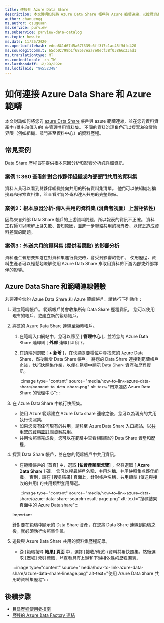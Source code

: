 ```yaml
---
title: 連接到 Azure Data Share
description: 本文說明如何將 Azure Data Share 帳戶與 Azure 範疇連線，以搜尋資產和追蹤資料歷程。
author: chanuengg
ms.author: csugunan
ms.service: purview
ms.subservice: purview-data-catalog
ms.topic: how-to
ms.date: 11/25/2020
ms.openlocfilehash: edea881d67d5a677339c6ff357c1ac45f5dfd420
ms.sourcegitcommit: 65db02799b1f685e7eaa7e0ecf38f03866c33ad1
ms.translationtype: MT
ms.contentlocale: zh-TW
ms.lasthandoff: 12/03/2020
ms.locfileid: "96552348"
---
```

# <a name="how-to-connect-azure-data-share-and-azure-purview"></a>如何連接 Azure Data Share 和 Azure 範疇

本文討論如何將您的 [azure Data Share](../data-share/overview.md) 帳戶與 azure 範疇連線，並在您的資料資產中 (傳出和傳入的) 來管理共用資料集。 不同的資料治理角色可以探索和追蹤跨界限（例如組織、部門甚至資料中心）的資料歷程。

## <a name="common-scenarios"></a>常見案例

Data Share 歷程旨在提供根本原因分析和影響分析的詳細資訊。

### <a name="scenario-1-360-view-of-datasets-shared-inout-for-a-partner-organization-or-internal-department"></a>案例 1: 360 查看針對合作夥伴組織或內部部門共用的資料集

資料人員可以看到與夥伴組織雙向共用的所有資料集清單。 他們可以依組織名稱搜尋和探索資料集，並查看所有外寄和連入共用的完整觀點。

### <a name="scenario-2-root-cause-analysis---upstream-dependency-on-datasets-coming-into-organization-consumer-view-of-incoming-shares"></a>案例2：根本原因分析-傳入共用的資料集 (消費者視圖）上游相依性) 

因為來自外部 Data Share 帳戶的上游資料問題，所以報表的資訊不正確。 資料工程師可以瞭解上游失敗、告知原因，並進一步聯絡共用的擁有者，以修正造成資料差異的問題。

### <a name="scenario-3-impact-analysis-on-datasets-going-outside-organization-provider-view-of-outgoing-shares"></a>案例3：外送共用的資料集 (提供者觀點) 的影響分析

資料產生者想要知道在對資料集進行變更時，會受到影響的物件。 使用歷程，資料生產者可以輕鬆地瞭解使用 Azure Data Share 來取用資料的下游內部或外部夥伴的影響。

## <a name="azure-data-share-and-purview-connected-experience"></a>Azure Data Share 和範疇連線體驗

若要連接您的 Azure Data Share 和 Azure 範疇帳戶，請執行下列動作：

1. 建立範疇帳戶。 範疇帳戶將會收集所有 Data Share 歷程資訊。 您可以使用現有的帳戶，或建立新的範疇帳戶。

1. 將您的 Azure Data Share 連線至範疇帳戶。

    1. 在範疇入口網站中，您可以移至 [ **管理中心** ]，並將您的 Azure Data Share 連線到 [ **外部** 連線] 區段下。
    1. 在頂端列選取 [ **+ 新增** ]，在快顯提要欄位中尋找您的 Azure Data Share，然後新增 Data Share 帳戶。 將您的 Data Share 連接到範疇帳戶之後，執行快照集作業，以便在範疇中顯示 Data Share 資產和歷程資訊。

       :::image type="content" source="media/how-to-link-azure-data-share/connect-to-data-share.png" alt-text="用來連結 Azure Data Share 的管理中心":::

1. 在 Azure Data Share 中執行快照集。

    - 使用 Azure 範疇建立 Azure Data share 連線之後，您可以為現有的共用執行快照集。 
    - 如果您沒有任何現有的共用，請移至 Azure Data Share 入口網站，以[共用您的資料](../data-share/share-your-data.md)[並訂閱資料共用](../data-share/subscribe-to-data-share.md)。
    - 共用快照集完成後，您可以在範疇中查看相關聯的 Data Share 資產和歷程。

1. 探索 Data Share 帳戶，並在您的範疇帳戶中共用資訊。

    - 在範疇帳戶的 [首頁] 中，選取 **[依資產類型流覽]** ，然後選取 [ **Azure Data Share** ] 磚。 您可以搜尋帳戶名稱、共用名稱、共用快照集或夥伴組織。 否則，請在 [搜尋結果] 頁面上，針對帳戶名稱、共用類型 (傳送與接收的共用) 的共用類型套用篩選。

       :::image type="content" source="media/how-to-link-azure-data-share/azure-data-share-search-result-page.png" alt-text="搜尋結果頁面中的 Azure Data share":::

    >[!Important]
    >針對要在範疇中顯示的 Data Share 資產，在您將 Data Share 連線到範疇之後，就必須執行快照集作業。

1. 追蹤與 Azure Data Share 共用的資料集歷程記錄。

    - 從 [範疇搜尋 **結果] 頁面** 中，選擇 [接收/傳送)  (資料共用快照集，然後選取 [歷程] 索引標籤，以查看具有上游和下游相依性的歷程圖表。

    :::image type="content" source="media/how-to-link-azure-data-share/azure-data-share-lineage.png" alt-text="使用 Azure Data Share 共用的資料集歷程":::

## <a name="next-steps"></a>後續步驟

- [目錄歷程使用者指南](catalog-lineage-user-guide.md)
- [歷程的 Azure Data Factory 連結](how-to-link-azure-data-factory.md)
